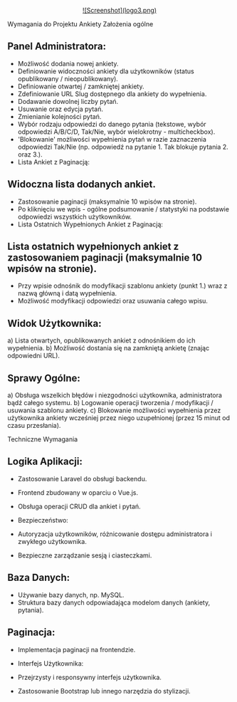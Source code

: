 <p align="center"><a href="https://laravel.com" target="_blank">![Screenshot](logo3.png)</a></p>

Wymagania do Projektu Ankiety
Założenia ogólne
## Panel Administratora:

- Możliwość dodania nowej ankiety.
- Definiowanie widoczności ankiety dla użytkowników (status opublikowany / nieopublikowany).
- Definiowanie otwartej / zamkniętej ankiety.
- Zdefiniowanie URL Slug dostępnego dla ankiety do wypełnienia.
- Dodawanie dowolnej liczby pytań.
- Usuwanie oraz edycja pytań.
- Zmienianie kolejności pytań.
- Wybór rodzaju odpowiedzi do danego pytania (tekstowe, wybór odpowiedzi A/B/C/D, Tak/Nie, wybór wielokrotny - multicheckbox).
- 'Blokowanie' możliwości wypełnienia pytań w razie zaznaczenia odpowiedzi Tak/Nie (np. odpowiedź na pytanie 1. Tak blokuje pytania 2. oraz 3.).
- Lista Ankiet z Paginacją:

## Widoczna lista dodanych ankiet.
- Zastosowanie paginacji (maksymalnie 10 wpisów na stronie).
- Po kliknięciu we wpis - ogólne podsumowanie / statystyki na podstawie odpowiedzi wszystkich użytkowników.
- Lista Ostatnich Wypełnionych Ankiet z Paginacją:

## Lista ostatnich wypełnionych ankiet z zastosowaniem paginacji (maksymalnie 10 wpisów na stronie).
- Przy wpisie odnośnik do modyfikacji szablonu ankiety (punkt 1.) wraz z nazwą główną i datą wypełnienia.
- Możliwość modyfikacji odpowiedzi oraz usuwania całego wpisu.
## Widok Użytkownika:
a) Lista otwartych, opublikowanych ankiet z odnośnikiem do ich wypełnienia.
b) Możliwość dostania się na zamkniętą ankietę (znając odpowiedni URL).

## Sprawy Ogólne:
a) Obsługa wszelkich błędów i niezgodności użytkownika, administratora bądź całego systemu.
b) Logowanie operacji tworzenia / modyfikacji / usuwania szablonu ankiety.
c) Blokowanie możliwości wypełnienia przez użytkownika ankiety wcześniej przez niego uzupełnionej (przez 15 minut od czasu przesłania).

Techniczne Wymagania
## Logika Aplikacji:

- Zastosowanie Laravel do obsługi backendu.
- Frontend zbudowany w oparciu o Vue.js.
- Obsługa operacji CRUD dla ankiet i pytań.
- Bezpieczeństwo:

- Autoryzacja użytkowników, różnicowanie dostępu administratora i zwykłego użytkownika.
- Bezpieczne zarządzanie sesją i ciasteczkami.

## Baza Danych:

- Używanie bazy danych, np. MySQL.
- Struktura bazy danych odpowiadająca modelom danych (ankiety, pytania).
## Paginacja:

- Implementacja paginacji na frontendzie.
- Interfejs Użytkownika:

- Przejrzysty i responsywny interfejs użytkownika.
- Zastosowanie Bootstrap lub innego narzędzia do stylizacji.
